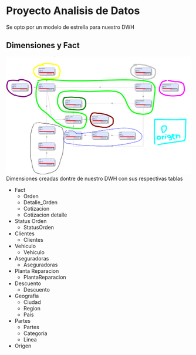 # Proyecto Analisis de Datos
Se opto por un modelo de estrella para nuestro DWH


## Dimensiones y Fact
![Diagrama de Dimensiones](./utils/dimensiones.png)
Dimensiones creadas dontre de nuestro DWH con sus respectivas tablas
* Fact
  * Orden
  * Detalle_Orden
  * Cotizacion
  * Cotizacion detalle
* Status Orden
  * StatusOrden
* Clientes
  * Clientes
* Vehiculo
  * Vehiculo
* Aseguradoras
  * Aseguradoras
* Planta Reparacion
  * PlantaReparacion
* Descuento
  * Descuento
* Geografia
  * Ciudad
  * Region
  * Pais
* Partes
  * Partes
  * Categoria
  * Linea
* Origen